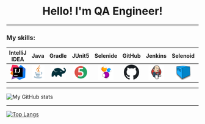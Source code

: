 <h1 align="center">Hello! 
I'm QA Engineer!</h1>

___
<h3 align="left">My skills:</h3>

|  IntelliJ IDEA |  Java  | Gradle | JUnit5 | Selenide | GitHub | Jenkins | Selenoid | Allure Report | Allure TestOps | Jira | Telegram |
|:-------:|:-------:|:-------:|:-------:|:-------:|:-------:|:-------:|:-------:|:-------:|:-------:|:-------:|:-------:|
| <img src="img/IDEA.png" width="40" height="40">| <img src="img/Java.svg" width="40" height="40"> | <img src="img/Gradle.svg" width="40" height="40"> | <img src="img/JUnit.svg" width="40" height="40"> | <img src="img/Selenide.svg" width="40" height="40"> | <img src="img/GitHub.png" width="40" height="40"> | <img src="img/Jenkins.svg" width="40" height="40"> | <img src="img/Selenoid.png" width="40" height="40"> | <img src="img/Allure.png" width="40" height="40"> | <img src="img/AllureTestOps.svg" width="40" height="40"> | <img src="img/Jira.svg" width="40" height="40"> | <img src="img/Telegram.svg" width="40" height="40"> |

___

![My GitHub stats](https://github-readme-stats.vercel.app/api?username=eclipse170790&show_icons=true&theme=github_dark)


---

[![Top Langs](https://github-readme-stats.vercel.app/api/top-langs/?username=eclipse170790&layout=compact)](https://github.com/eclipse170790/github-readme-stats)


